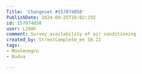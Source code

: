 ```yaml
---
Title: 'Changeset #157074058'
PublishDate: 2024-09-25T10:02:19Z
id: 157074058
user: L29Ah
comment: Survey availability of air conditioning
created_by: StreetComplete_ee 58.22
tags:
- Montenegro
- Budva

---
```

